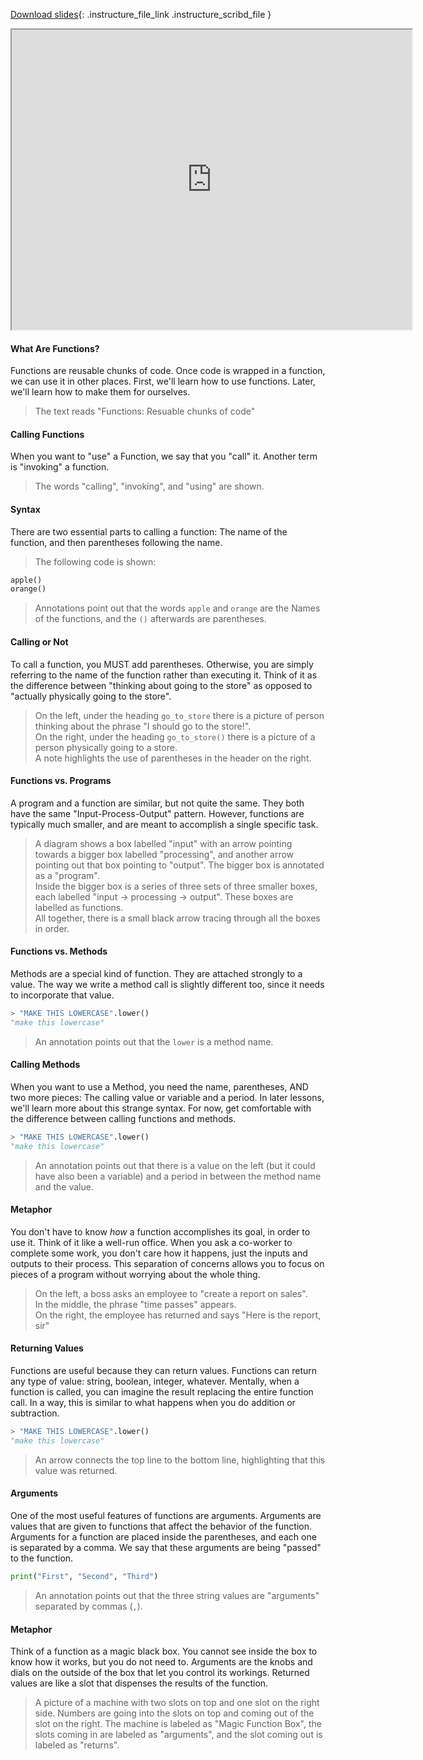 
[Download slides](https://udel.instructure.com/files/74875412/download){: .instructure_file_link .instructure_scribd_file }


<iframe style="width: 640px; height: 480px;" width="300" height="150" allowfullscreen="allowfullscreen" webkitallowfullscreen="webkitallowfullscreen" mozallowfullscreen="mozallowfullscreen"
title="Introduction.pdf"
src="https://www.youtube.com/embed/9FvjO1itBsk?feature=oembed&amp;rel=0" 
></iframe>


#### What Are Functions?
Functions are reusable chunks of code.
Once code is wrapped in a function, we can use it in other places.
First, we'll learn how to use functions.
Later, we'll learn how to make them for ourselves.

> The text reads "Functions: Resuable chunks of code"

#### Calling Functions
When you want to "use" a Function, we say that you "call" it.
Another term is "invoking" a function.

> The words "calling", "invoking", and "using" are shown.

#### Syntax

There are two essential parts to calling a function:
The name of the function, and then parentheses following the name.

> The following code is shown:

```python
apple()
orange()
```

> Annotations point out that the words `apple` and `orange` are the Names of the functions, and the `()` afterwards are parentheses.

#### Calling or Not

To call a function, you MUST add parentheses.
Otherwise, you are simply referring to the name of the function rather than executing it.
Think of it as the difference between "thinking about going to the store" as opposed to "actually physically going to the store".

> On the left, under the heading `go_to_store` there is a picture of person thinking about the phrase "I should go to the store!".  
> On the right, under the heading `go_to_store()` there is a picture of a person physically going to a store.  
> A note highlights the use of parentheses in the header on the right.

#### Functions vs. Programs

A program and a function are similar, but not quite the same.
They both have the same "Input-Process-Output" pattern.
However, functions are typically much smaller, and are meant to accomplish a single specific task.

> A diagram shows a box labelled "input" with an arrow pointing towards a bigger box labelled "processing", and another arrow pointing out that box pointing to "output". The bigger box is annotated as a "program".  
> Inside the bigger box is a series of three sets of three smaller boxes, each labelled "input -> processing -> output". These boxes are labelled as functions.  
> All together, there is a small black arrow tracing through all the boxes in order.

#### Functions vs. Methods

Methods are a special kind of function.
They are attached strongly to a value.
The way we write a method call is slightly different too, since it needs to incorporate that value.

```python
> "MAKE THIS LOWERCASE".lower()
"make this lowercase"
```

> An annotation points out that the `lower` is a method name.

#### Calling Methods
When you want to use a Method, you need the name, parentheses, AND two more pieces:
The calling value or variable and a period.
In later lessons, we'll learn more about this strange syntax.
For now, get comfortable with the difference between calling functions and methods.

```python
> "MAKE THIS LOWERCASE".lower()
"make this lowercase"
```

> An annotation points out that there is a value on the left (but it could have also been a variable) and a period in between the method name and the value.

#### Metaphor
You don't have to know *how* a function accomplishes its goal, in order to use it.
Think of it like a well-run office.
When you ask a co-worker to complete some work, you don't care how it happens, just the inputs and outputs to their process.
This separation of concerns allows you to focus on pieces of a program without worrying about the whole thing.

> On the left, a boss asks an employee to "create a report on sales".  
> In the middle, the phrase "time passes" appears.  
> On the right, the employee has returned and says "Here is the report, sir"

#### Returning Values

Functions are useful because they can return values.
Functions can return any type of value: string, boolean, integer, whatever.
Mentally, when a function is called, you can imagine the result replacing the entire function call.
In a way, this is similar to what happens when you do addition or subtraction.

```python
> "MAKE THIS LOWERCASE".lower()
"make this lowercase"
```

> An arrow connects the top line to the bottom line, highlighting that this value was returned.

#### Arguments
One of the most useful features of functions are arguments.
Arguments are values that are given to functions that affect the behavior of the function.
Arguments for a function are placed inside the parentheses, and each one is separated by a comma.
We say that these arguments are being "passed" to the function.

```python
print("First", "Second", "Third")
```
> An annotation points out that the three string values are "arguments" separated by commas (`,`).

#### Metaphor
Think of a function as a magic black box.
You cannot see inside the box to know how it works, but you do not need to.
Arguments are the knobs and dials on the outside of the box that let you control its workings.
Returned values are like a slot that dispenses the results of the function.

> A picture of a machine with two slots on top and one slot on the right side. Numbers are going into the slots on top and coming out of the slot on the right. The machine is labeled as "Magic Function Box", the slots coming in are labeled as "arguments", and the slot coming out is labeled as "returns".
